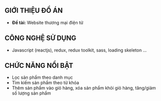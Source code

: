 ## GIỚI THIỆU ĐỒ ÁN

-   **Đề tài:** Website thương mại điện tử

## CÔNG NGHỆ SỬ DỤNG

-   Javascript (reactjs), redux, redux toolkit, sass, loading skeleton …

## CHỨC NĂNG NỔI BẬT

-   Lọc sản phẩm theo danh mục
-   Tìm kiếm sản phẩm theo từ khóa
-   Thêm sản phẩm vào giỏ hàng, xóa sản phẩm khỏi giỏ hàng, tăng/giảm số lượng sản phẩm
